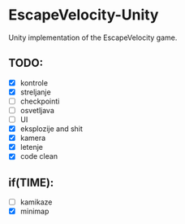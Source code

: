 # EscapeVelocity-Unity
Unity implementation of the EscapeVelocity game.


## TODO:
- [x] kontrole
- [x] streljanje
- [ ] checkpointi
- [ ] osvetljava
- [ ] UI
- [x] eksplozije and shit
- [x] kamera
- [x] letenje
- [x] code clean

## if(TIME):
- [ ] kamikaze
- [x] minimap

